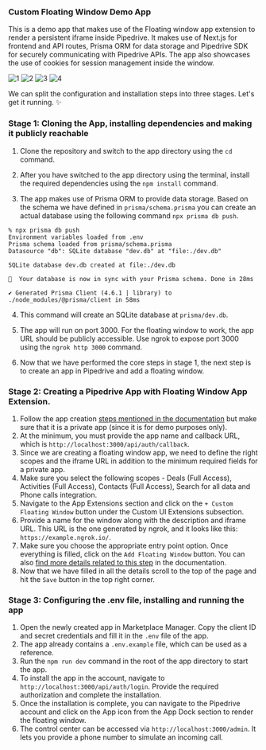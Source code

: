 ### Custom Floating Window Demo App

This is a demo app that makes use of the Floating window app extension to render a persistent iframe inside Pipedrive. It makes use of Next.js for frontend and API routes, Prisma ORM for data storage and Pipedrive SDK for securely communicating with Pipedrive APIs. The app also showcases the use of cookies for session management inside the window.

![1](https://user-images.githubusercontent.com/19341550/207391309-050c49fd-ff35-422b-b479-1837b11cb744.gif)
![2](https://user-images.githubusercontent.com/19341550/207391322-a672c1a7-7f38-4ceb-b54c-a300f6e15b6c.gif)
![3](https://user-images.githubusercontent.com/19341550/207391335-bb6b5c90-158d-493e-9189-09bff0a642bf.gif)
![4](https://user-images.githubusercontent.com/19341550/207391343-dbd28993-64e7-4a5d-8613-5ef15d8980df.gif)

We can split the configuration and installation steps into three stages. Let's get it running. ✨

### Stage 1: Cloning the App, installing dependencies and making it publicly reachable

1. Clone the repository and switch to the app directory using the `cd` command.

2. After you have switched to the app directory using the terminal, install the required dependencies using the `npm install` command.

3. The app makes use of Prisma ORM to provide data storage. Based on the schema we have defined in `prisma/schema.prisma` you can create an actual database using the following command `npx prisma db push`.

```
% npx prisma db push
Environment variables loaded from .env
Prisma schema loaded from prisma/schema.prisma
Datasource "db": SQLite database "dev.db" at "file:./dev.db"

SQLite database dev.db created at file:./dev.db

🚀  Your database is now in sync with your Prisma schema. Done in 28ms

✔ Generated Prisma Client (4.6.1 | library) to ./node_modules/@prisma/client in 58ms
```

4. This command will create an SQLite database at `prisma/dev.db`.

5. The app will run on port 3000. For the floating window to work, the app URL should be publicly accessible. Use ngrok to expose port 3000 using the `ngrok http 3000` command.

6. Now that we have performed the core steps in stage 1, the next step is to create an app in Pipedrive and add a floating window.

### Stage 2: Creating a Pipedrive App with Floating Window App Extension.

1. Follow the app creation [steps mentioned in the documentation](https://pipedrive.readme.io/docs/marketplace-creating-a-proper-app#create-an-app-in-5-simple-steps) but make sure that it is a private app (since it is for demo purposes only).
2. At the minimum, you must provide the app name and callback URL, which is `http://localhost:3000/api/auth/callback`.
3. Since we are creating a floating window app, we need to define the right scopes and the iframe URL in addition to the minimum required fields for a private app.
4. Make sure you select the following scopes - Deals (Full Access), Activities (Full Access), Contacts (Full Access), Search for all data and Phone calls integration.
5. Navigate to the App Extensions section and click on the `+ Custom Floating Window` button under the Custom UI Extensions subsection.
6. Provide a name for the window along with the description and iframe URL. This URL is the one generated by ngrok, and it looks like this: `https://example.ngrok.io/`.
7. Make sure you choose the appropriate entry point option. Once everything is filled, click on the `Add Floating Window` button. You can also [find more details related to this step](https://pipedrive.readme.io/docs/custom-ui-extensions-floating-window#how-can-i-add-a-custom-floating-window-in-marketplace-manager) in the documentation.
8. Now that we have filled in all the details scroll to the top of the page and hit the `Save` button in the top right corner.

### Stage 3: Configuring the .env file, installing and running the app

1. Open the newly created app in Marketplace Manager. Copy the client ID and secret credentials and fill it in the `.env` file of the app.
2. The app already contains a `.env.example` file, which can be used as a reference.
3. Run the `npm run dev` command in the root of the app directory to start the app.
4. To install the app in the account, navigate to `http://localhost:3000/api/auth/login`. Provide the required authorization and complete the installation.
5. Once the installation is complete, you can navigate to the Pipedrive account and click on the App icon from the App Dock section to render the floating window.
6. The control center can be accessed via `http://localhost:3000/admin`. It lets you provide a phone number to simulate an incoming call.
